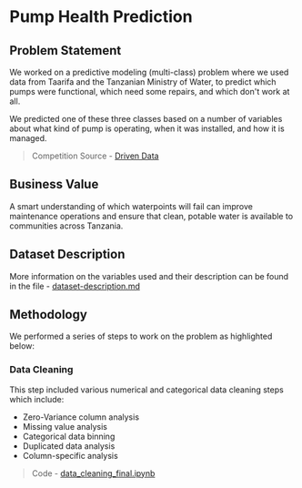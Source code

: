 # Pump Health Prediction

## Problem Statement
We worked on a predictive modeling (multi-class) problem where we used data from Taarifa and the Tanzanian Ministry of Water, to predict which pumps were functional, which need some repairs, and which don't work at all. 

We predicted one of these three classes based on a number of variables about what kind of pump is operating, when it was installed, and how it is managed.

> Competition Source - [Driven Data](https://www.drivendata.org/competitions/7/pump-it-up-data-mining-the-water-table/page/23/)

## Business Value
A smart understanding of which waterpoints will fail can improve maintenance operations and ensure that clean, potable water is available to communities across Tanzania.

## Dataset Description
More information on the variables used and their description can be found in the file - [dataset-description.md](./dataset-description.md)

## Methodology
We performed a series of steps to work on the problem as highlighted below:

### Data Cleaning
This step included various numerical and categorical data cleaning steps which include:
- Zero-Variance column analysis
- Missing value analysis
- Categorical data binning
- Duplicated data analysis
- Column-specific analysis

> Code - [data_cleaning_final.ipynb](./src/data_cleaning_final.ipynb)


